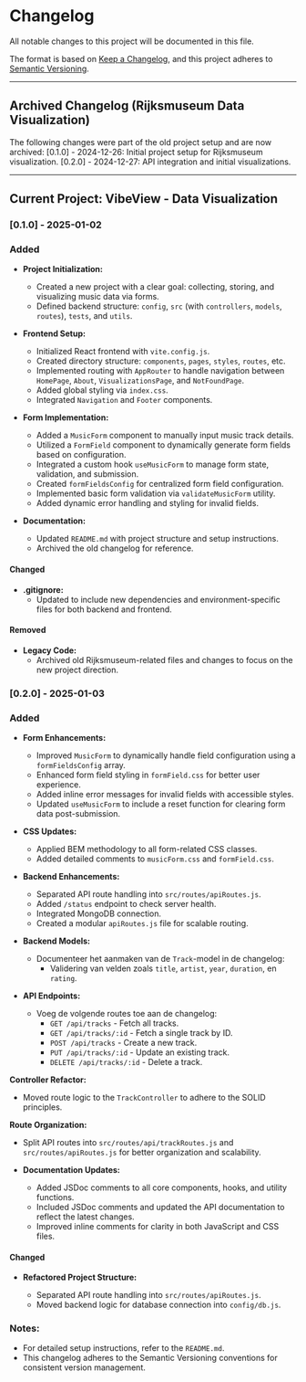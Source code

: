 # Changelog

All notable changes to this project will be documented in this file.

The format is based on [Keep a Changelog](https://keepachangelog.com/en/1.0.0/),
and this project adheres to [Semantic Versioning](https://semver.org/spec/v2.0.0.html).

---

## Archived Changelog (Rijksmuseum Data Visualization)

The following changes were part of the old project setup and are now archived:
[0.1.0] - 2024-12-26: Initial project setup for Rijksmuseum visualization.
[0.2.0] - 2024-12-27: API integration and initial visualizations.

---

## Current Project: VibeView - Data Visualization

### [0.1.0] - 2025-01-02

### Added

- **Project Initialization:**

  - Created a new project with a clear goal: collecting, storing, and visualizing music data via forms.
  - Defined backend structure: `config`, `src` (with `controllers`, `models`, `routes`), `tests`, and `utils`.

- **Frontend Setup:**

  - Initialized React frontend with `vite.config.js`.
  - Created directory structure: `components`, `pages`, `styles`, `routes`, etc.
  - Implemented routing with `AppRouter` to handle navigation between `HomePage`, `About`, `VisualizationsPage`, and `NotFoundPage`.
  - Added global styling via `index.css`.
  - Integrated `Navigation` and `Footer` components.

- **Form Implementation:**

  - Added a `MusicForm` component to manually input music track details.
  - Utilized a `FormField` component to dynamically generate form fields based on configuration.
  - Integrated a custom hook `useMusicForm` to manage form state, validation, and submission.
  - Created `formFieldsConfig` for centralized form field configuration.
  - Implemented basic form validation via `validateMusicForm` utility.
  - Added dynamic error handling and styling for invalid fields.

- **Documentation:**
  - Updated `README.md` with project structure and setup instructions.
  - Archived the old changelog for reference.

#### Changed

- **.gitignore:**
  - Updated to include new dependencies and environment-specific files for both backend and frontend.

#### Removed

- **Legacy Code:**
  - Archived old Rijksmuseum-related files and changes to focus on the new project direction.

### [0.2.0] - 2025-01-03

### Added

- **Form Enhancements:**

  - Improved `MusicForm` to dynamically handle field configuration using a `formFieldsConfig` array.
  - Enhanced form field styling in `formField.css` for better user experience.
  - Added inline error messages for invalid fields with accessible styles.
  - Updated `useMusicForm` to include a reset function for clearing form data post-submission.

- **CSS Updates:**

  - Applied BEM methodology to all form-related CSS classes.
  - Added detailed comments to `musicForm.css` and `formField.css`.

- **Backend Enhancements:**

  - Separated API route handling into `src/routes/apiRoutes.js`.
  - Added `/status` endpoint to check server health.
  - Integrated MongoDB connection.
  - Created a modular `apiRoutes.js` file for scalable routing.

- **Backend Models:**

  - Documenteer het aanmaken van de `Track`-model in de changelog:
    - Validering van velden zoals `title`, `artist`, `year`, `duration`, en `rating`.

- **API Endpoints:**

  - Voeg de volgende routes toe aan de changelog:
    - `GET /api/tracks` - Fetch all tracks.
    - `GET /api/tracks/:id` - Fetch a single track by ID.
    - `POST /api/tracks` - Create a new track.
    - `PUT /api/tracks/:id` - Update an existing track.
    - `DELETE /api/tracks/:id` - Delete a track.

**Controller Refactor:**

- Moved route logic to the `TrackController` to adhere to the SOLID principles.

**Route Organization:**

- Split API routes into `src/routes/api/trackRoutes.js` and `src/routes/apiRoutes.js` for better organization and scalability.

- **Documentation Updates:**

  - Added JSDoc comments to all core components, hooks, and utility functions.
  - Included JSDoc comments and updated the API documentation to reflect the latest changes.
  - Improved inline comments for clarity in both JavaScript and CSS files.

#### Changed

- **Refactored Project Structure:**

  - Separated API route handling into `src/routes/apiRoutes.js`.
  - Moved backend logic for database connection into `config/db.js`.

### Notes:

- For detailed setup instructions, refer to the `README.md`.
- This changelog adheres to the Semantic Versioning conventions for consistent version management.
